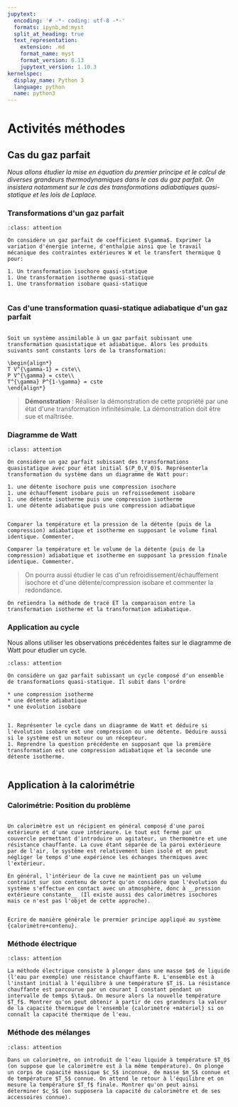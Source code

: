 ```yaml
---
jupytext:
  encoding: '# -*- coding: utf-8 -*-'
  formats: ipynb,md:myst
  split_at_heading: true
  text_representation:
    extension: .md
    format_name: myst
    format_version: 0.13
    jupytext_version: 1.10.3
kernelspec:
  display_name: Python 3
  language: python
  name: python3
---
```

# Activités méthodes

## Cas du gaz parfait

_Nous allons étudier la mise en équation du premier principe et le calcul de diverses grandeurs thermodynamiques dans le cas du gaz parfait. On insistera notamment sur le cas des transformations adiabatiques quasi-statique et les lois de Laplace._

### Transformations d'un gaz parfait

````{admonition} Exercice 
:class: attention

On considère un gaz parfait de coefficient $\gamma$. Exprimer la variation d'énergie interne, d'enthalpie ainsi que le travail mécanique des contraintes extérieures W et le transfert thermique Q pour:

1. Un transformation isochore quasi-statique
1. Une transformation isotherme quasi-statique
1. Une transformation isobare quasi-statique


````

### Cas d'une transformation quasi-statique adiabatique d'un gaz parfait

````{important} __Fondamental : Lois de Laplace__

Soit un système assimilable à un gaz parfait subissant une transformation quasistatique et adiabatique. Alors les produits suivants sont constants lors de la transformation:

\begin{align*}
T V^{\gamma-1} = cste\\
P V^{\gamma} = cste\\
T^{\gamma} P^{1-\gamma} = cste
\end{align*}
````


>__Démonstration__  : Réaliser la démonstration de cette propriété par une état d'une transformation infinitésimale. La démonstration doit être sue et maîtrisée.


### Diagramme de Watt

````{admonition} Exercice 
:class: attention

On considère un gaz parfait subissant des transformations quasistatique avec pour état initial $(P_0,V_0)$. Représenterla transformation du système dans un diagramme de Watt pour:

1. une détente isochore puis une compression isochore
1. une échauffement isobare puis un refroissedement isobare
1. une détente isotherme puis une compression isotherme
1. une détente adiabatique puis une compression adiabatique


Comparer la température et la pression de la détente (puis de la compression) adiabatique et isotherme en supposant le volume final identique. Commenter.

Comparer la température et le volume de la détente (puis de la compression) adiabatique et isotherme en supposant la pression finale identique. Commenter.
````

>On pourra aussi étudier le cas d'un refroidissement/échauffement isochore et d'une détente/compression isobare et commenter la redondance.

```{important}
On retiendra la méthode de tracé ET la comparaison entre la transformation isotherme et la transformation adiabatique.
```

### Application au cycle


Nous allons utiliser les observations précédentes faites sur le diagramme de Watt pour étudier un cycle.


````{admonition} Exercice 
:class: attention

On considère un gaz parfait subissant un cycle composé d'un ensemble de transformations quasi-statique. Il subit dans l'ordre

* une compression isotherme
* une détente adiabatique
* une évolution isobare


1. Représenter le cycle dans un diagramme de Watt et déduire si l'évolution isobare est une compression ou une détente. Déduire aussi si le système est un moteur ou un récepteur.
1. Reprendre la question précédente en supposant que la première transformation est une compression adiabatique et la seconde une détente isotherme.


````

## Application à la calorimétrie

### Calorimétrie: Position du problème

````{important} __Définition : Calorimètre__

Un calorimètre est un récipient en général composé d'une paroi extérieure et d'une cuve intérieure. Le tout est fermé par un couvercle permettant d'introduire un agitateur, un thermomètre et une résistance chauffante. La cuve étant séparée de la paroi extérieure par de l'air, le système est relativement bien isolé et on peut négliger le temps d'une expérience les échanges thermiques avec l'extérieur.

En général, l'intérieur de la cuve ne maintient pas un volume contraint sur son contenu de sorte qu'on considère que l'évolution du système s'effectue en contact avec un atmosphère, donc à __pression extérieure constante__ (Il existe aussi des calorimètres isochores mais ce n'est pas l'objet de cette approche).

````

````{important} __Fondamental : Equation générale__

Ecrire de manière générale le prermier principe appliqué au système {calorimètre+contenu}.
````

### Méthode électrique

````{admonition} Exercice 
:class: attention

La méthode électrique consiste à plonger dans une masse $m$ de liquide (l'eau par exemple) une résistance chauffante R. L'ensemble est à l'instant initial à l'équilibre à une température $T_i$. La résistance chauffante est parcourue par un courant I constant pendant un intervalle de temps $\tau$. On mesure alors la nouvelle température $T_f$. Montrer qu'on peut obtenir à partir de ces grandeurs la valeur de la capacité thermique de l'ensemble {calorimètre +matériel} si on connaît la capacité thermique de l'eau.

````

### Méthode des mélanges

````{admonition} Exercice 
:class: attention

Dans un calorimètre, on introduit de l'eau liquide à température $T_0$ (on suppose que le calorimètre est à la même température). On plonge un corps de capacité massique $c_S$ inconnue, de masse $m_S$ connue et de température $T_S$ connue. On attend le retour à l'équilibre et on mesure la température $T_f$ finale. Montrer qu'on peut ainsi déterminer $c_S$ (on supposera la capacité du calorimètre et de ses accessoires connue).

````


